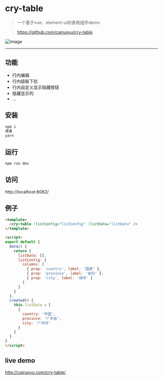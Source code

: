 # cry-table
> 一个基于vue、element-ui的表格组件demo

> https://github.com/cairuoyu/cry-table

![image](http://www.cairuoyu.com/screenshots/vue-cry-table.png)

---
## 功能
* 行内编辑
* 行内级联下拉
* 行内自定义显示隐藏按钮
* 隐藏显示列
* ...

## 安装
```bash
npm i
或者
yarn
```

## 运行
```bash
npm run dev
```

## 访问
http://localhost:8082/

## 例子
```html
<template>
  <cry-table :listConfig="listConfig" :listData="listData" />
</template>

<script>
export default {
  data() {
    return {
      listData: [],
      listConfig: {
        columns: [
          { prop: 'country', label: '国家' },
          { prop: 'province', label: '省份' },
          { prop: 'city', label: '城市' }
        ]
      }
    }
  },
  created() {
    this.listData = [
      {
        country: '中国',
        province: '广东省',
        city: '广州市'
      }
    ]
  }
}
</script>
```

## live demo
http://cairuoyu.com/cry-table/